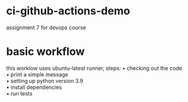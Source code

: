 # ci-github-actions-demo
assignment 7 for devops course

# basic workflow
this worklow uses ubuntu-latest runner, 
steps: 
• checking out the code  
• print a simple message  
• setting up python version 3.9  
• install dependencies  
• run tests
